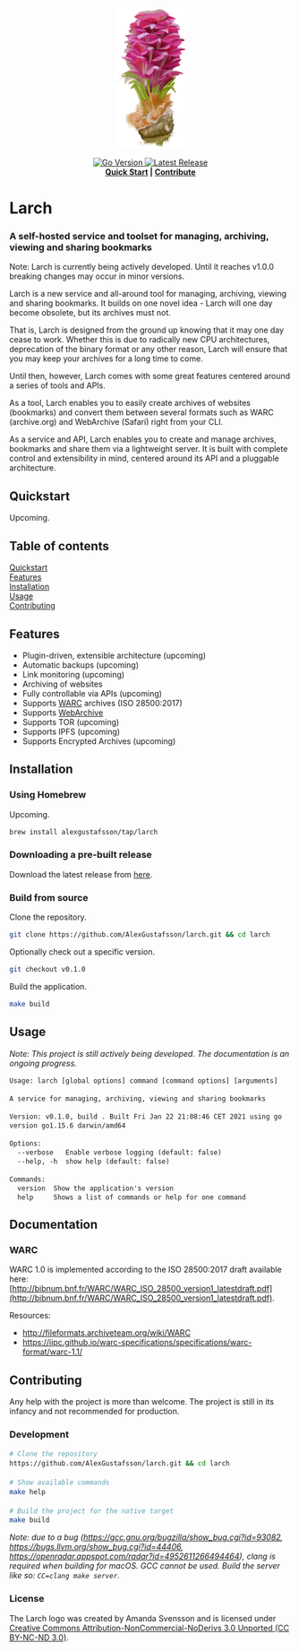 <p align="center">
  <img src=".github/logo.png" alt="Logo">
</p>
<p align="center">
  <a href="https://github.com/AlexGustafsson/larch/blob/master/go.mod">
    <img src="https://shields.io/github/go-mod/go-version/AlexGustafsson/larch" alt="Go Version" />
  </a>
  <a href="https://github.com/AlexGustafsson/larch/releases">
    <img src="https://flat.badgen.net/github/release/AlexGustafsson/larch" alt="Latest Release" />
  </a>
  <br>
  <strong><a href="#quickstart">Quick Start</a> | <a href="#contribute">Contribute</a> </strong>
</p>

# Larch
### A self-hosted service and toolset for managing, archiving, viewing and sharing bookmarks

Note: Larch is currently being actively developed. Until it reaches v1.0.0 breaking changes may occur in minor versions.

Larch is a new service and all-around tool for managing, archiving, viewing and sharing bookmarks. It builds on one novel idea - Larch will one day become obsolete, but its archives must not.

That is, Larch is designed from the ground up knowing that it may one day cease to work. Whether this is due to radically new CPU architectures, deprecation of the binary format or any other reason, Larch will ensure that you may keep your archives for a long time to come.

Until then, however, Larch comes with some great features centered around a series of tools and APIs.

As a tool, Larch enables you to easily create archives of websites (bookmarks) and convert them between several formats such as WARC (archive.org) and WebArchive (Safari) right from your CLI.

As a service and API, Larch enables you to create and manage archives, bookmarks and share them via a lightweight server. It is built with complete control and extensibility in mind, centered around its API and a pluggable architecture.

## Quickstart
<a name="quickstart"></a>

Upcoming.

## Table of contents

[Quickstart](#quickstart)<br/>
[Features](#features)<br />
[Installation](#installation)<br />
[Usage](#usage)<br />
[Contributing](#contributing)

<a id="features"></a>
## Features

* Plugin-driven, extensible architecture (upcoming)
* Automatic backups (upcoming)
* Link monitoring (upcoming)
* Archiving of websites
* Fully controllable via APIs (upcoming)
* Supports [WARC](https://github.com/internetarchive/heritrix3/wiki/WARC%20%28Web%20ARChive%29) archives (ISO 28500:2017)
* Supports [WebArchive](https://en.wikipedia.org/wiki/Webarchive)
* Supports TOR (upcoming)
* Supports IPFS (upcoming)
* Supports Encrypted Archives (upcoming)

<a id="installation"></a>
## Installation

### Using Homebrew

Upcoming.

```sh
brew install alexgustafsson/tap/larch
```

### Downloading a pre-built release

Download the latest release from [here](https://github.com/AlexGustafsson/larch/releases).

### Build from source

Clone the repository.

```sh
git clone https://github.com/AlexGustafsson/larch.git && cd larch
```

Optionally check out a specific version.

```sh
git checkout v0.1.0
```

Build the application.

```sh
make build
```

## Usage
<a name="usage"></a>

_Note: This project is still actively being developed. The documentation is an ongoing progress._

```
Usage: larch [global options] command [command options] [arguments]

A service for managing, archiving, viewing and sharing bookmarks

Version: v0.1.0, build . Built Fri Jan 22 21:08:46 CET 2021 using go version go1.15.6 darwin/amd64

Options:
  --verbose   Enable verbose logging (default: false)
  --help, -h  show help (default: false)

Commands:
  version  Show the application's version
  help     Shows a list of commands or help for one command
```

## Documentation

### WARC

WARC 1.0 is implemented according to the ISO 28500:2017 draft available here: [http://bibnum.bnf.fr/WARC/WARC_ISO_28500_version1_latestdraft.pdf](http://bibnum.bnf.fr/WARC/WARC_ISO_28500_version1_latestdraft.pdf).

Resources:
* http://fileformats.archiveteam.org/wiki/WARC
* https://iipc.github.io/warc-specifications/specifications/warc-format/warc-1.1/

## Contributing
<a name="contributing"></a>

Any help with the project is more than welcome. The project is still in its infancy and not recommended for production.

### Development

```sh
# Clone the repository
https://github.com/AlexGustafsson/larch.git && cd larch

# Show available commands
make help

# Build the project for the native target
make build
```

_Note: due to a bug (https://gcc.gnu.org/bugzilla/show_bug.cgi?id=93082, https://bugs.llvm.org/show_bug.cgi?id=44406, https://openradar.appspot.com/radar?id=4952611266494464), clang is required when building for macOS. GCC cannot be used. Build the server like so: `CC=clang make server`._

### License

The Larch logo was created by Amanda Svensson and is licensed under [Creative Commons Attribution-NonCommercial-NoDerivs 3.0 Unported (CC BY-NC-ND 3.0)](https://creativecommons.org/licenses/by-nc-nd/3.0/).
